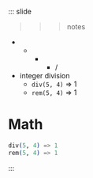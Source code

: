 
::: slide

>>> notes


- + - * /
- integer division
  - ```div(5, 4)``` => 1
  - ```rem(5, 4)``` => 1

>>>

# Math

```elixir
div(5, 4) => 1
rem(5, 4) => 1
```

:::
